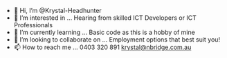 - 👋 Hi, I’m @Krystal-Headhunter
- 👀 I’m interested in ... Hearing from skilled ICT Developers or ICT Professionals
- 🌱 I’m currently learning ... Basic code as this is a hobby of mine
- 💞️ I’m looking to collaborate on ... Employment options that best suit you!
- 📫 How to reach me ... 0403 320 891 krystal@nbridge.com.au 

<!---
Krystal-Headhunter/Krystal-Headhunter is a ✨ special ✨ repository because its `README.md` (this file) appears on your GitHub profile.
You can click the Preview link to take a look at your changes.
--->
